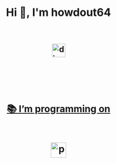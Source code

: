 <h1 align="center">Hi 👋, I'm howdout64</h1> <br />
<h2 align="center">
  <a href="https://www.youtube.com/@codeonrock" target="blank"><img width="35" alt="discord" src="https://cdn-icons-png.flaticon.com/512/3670/3670157.png">
  <h2 align="center"> <br />
<h3 align="center">📚 I’m programming on <h3 align="center"> <br />
<img width="40" alt="python" src="https://upload.wikimedia.org/wikipedia/commons/thumb/c/c3/Python-logo-notext.svg/1869px-Python-logo-notext.svg.png">
